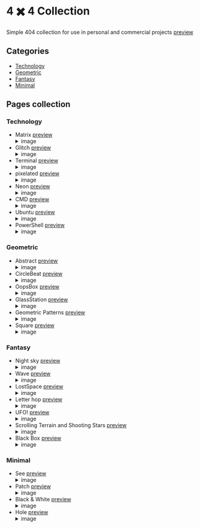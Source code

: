 # 4 ✖️ 4 Collection
Simple 404 collection for use in personal and commercial projects
[preview](https://mjavadh.github.io/4X4-Collection/)

## Categories

- [Technology](#technology)
- [Geometric](#geometric)
- [Fantasy](#fantasy)
- [Minimal](#minimal)

## Pages collection

### Technology 
- Matrix [preview](https://mjavadh.github.io/4X4-Collection/Technology/Matrix/index.html)
      <details>
      <summary>image</summary>
      <img src="https://github.com/MjavadH/4X4-Collection/blob/master/Technology/Matrix/Image.png">
      </details>
- Glitch [preview](https://mjavadh.github.io/4X4-Collection/Technology/Glitch/index.html)
      <details>
      <summary>image</summary>
      <img src="https://github.com/MjavadH/4X4-Collection/blob/master/Technology/Glitch/Image.png">
      </details>
- Terminal [preview](https://mjavadh.github.io/4X4-Collection/Technology/Terminal/index.html)
      <details>
      <summary>image</summary>
      <img src="https://github.com/MjavadH/4X4-Collection/blob/master/Technology/Terminal/Image.png">
      </details>
- pixelated [preview](https://mjavadh.github.io/4X4-Collection/Technology/pixelated/index.html)
      <details>
      <summary>image</summary>
      <img src="https://github.com/MjavadH/4X4-Collection/blob/master/Technology/pixelated/Image.png">
      </details>
- Neon [preview](https://mjavadh.github.io/4X4-Collection/Technology/Neon/index.html)
      <details>
      <summary>image</summary>
      <img src="https://github.com/MjavadH/4X4-Collection/blob/master/Technology/Neon/Image.png">
      </details>
- CMD [preview](https://mjavadh.github.io/4X4-Collection/Technology/CMD/index.html)
      <details>
      <summary>image</summary>
      <img src="https://github.com/MjavadH/4X4-Collection/blob/master/Technology/CMD/Image.png">
      </details>
- Ubuntu [preview](https://mjavadh.github.io/4X4-Collection/Technology/Ubuntu/index.html)
      <details>
      <summary>image</summary>
      <img src="https://github.com/MjavadH/4X4-Collection/blob/master/Technology/Ubuntu/Image.png">
      </details>
- PowerShell [preview](https://mjavadh.github.io/4X4-Collection/Technology/PowerShell/index.html)
      <details>
      <summary>image</summary>
      <img src="https://github.com/MjavadH/4X4-Collection/blob/master/Technology/PowerShell/Image.png">
      </details>
    
### Geometric
- Abstract [preview](https://mjavadh.github.io/4X4-Collection/Geometric/Abstract/index.html)
      <details>
      <summary>image</summary>
      <img src="https://github.com/MjavadH/4X4-Collection/blob/master/Geometric/Abstract/Image.png">
      </details>
- CircleBeat [preview](https://mjavadh.github.io/4X4-Collection/Geometric/CircleBeat/index.html)
      <details>
      <summary>image</summary>
      <img src="https://github.com/MjavadH/4X4-Collection/blob/master/Geometric/CircleBeat/Image.png">
      </details>
- OopsBox [preview](https://mjavadh.github.io/4X4-Collection/Geometric/OopsBox/index.html)
      <details>
      <summary>image</summary>
      <img src="https://github.com/MjavadH/4X4-Collection/blob/master/Geometric/OopsBox/Image.png">
      </details>
- GlassStation [preview](https://mjavadh.github.io/4X4-Collection/Geometric/GlassStation/index.html)
      <details>
      <summary>image</summary>
      <img src="https://github.com/MjavadH/4X4-Collection/blob/master/Geometric/GlassStation/Image.png">
      </details>
- Geometric Patterns [preview](https://mjavadh.github.io/4X4-Collection/Geometric/Geometric%20Patterns/index.html)
      <details>
      <summary>image</summary>
      <img src="https://github.com/MjavadH/4X4-Collection/blob/master/Geometric/Geometric%20Patterns/Image.png">
      </details>
- Square [preview](https://mjavadh.github.io/4X4-Collection/Geometric/Square/index.html)
      <details>
      <summary>image</summary>
      <img src="https://github.com/MjavadH/4X4-Collection/blob/master/Geometric/Square/Image.png">
      </details>

### Fantasy 
- Night sky [preview](https://mjavadh.github.io/4X4-Collection/Fantasy/Night%20sky/index.html)
      <details>
      <summary>image</summary>
      <img src="https://github.com/MjavadH/4X4-Collection/blob/master/Fantasy/Night%20sky/Image.png">
      </details>
- Wave [preview](https://mjavadh.github.io/4X4-Collection/Fantasy/Wave/index.html)
      <details>
      <summary>image</summary>
      <img src="https://github.com/MjavadH/4X4-Collection/blob/master/Fantasy/Wave/Image.png">
      </details>
- LostSpace [preview](https://mjavadh.github.io/4X4-Collection/Fantasy/LostSpace/index.html)
      <details>
      <summary>image</summary>
      <img src="https://github.com/MjavadH/4X4-Collection/blob/master/Fantasy/LostSpace/Image.png">
      </details>
- Letter hop [preview](https://mjavadh.github.io/4X4-Collection/Fantasy/Letters%20hop/index.html)
      <details>
      <summary>image</summary>
      <img src="https://github.com/MjavadH/4X4-Collection/blob/master/Fantasy/Letters%20hop/Image.png">
      </details>
- UFO! [preview](https://mjavadh.github.io/4X4-Collection/Fantasy/UFO!/index.html)
      <details>
      <summary>image</summary>
      <img src="https://github.com/MjavadH/4X4-Collection/blob/master/Fantasy/UFO!/Image.png">
      </details>
- Scrolling Terrain and Shooting Stars [preview](https://mjavadh.github.io/4X4-Collection/Fantasy/Scrolling%20Terrain%20and%20Shooting%20Stars/index.html)
      <details>
      <summary>image</summary>
      <img src="https://github.com/MjavadH/4X4-Collection/blob/master/Fantasy/Scrolling%20Terrain%20and%20Shooting%20Stars/Image.png">
      </details>
- Black Box [preview](https://mjavadh.github.io/4X4-Collection/Fantasy/Black%20Box/index.html)
      <details>
      <summary>image</summary>
      <img src="https://github.com/MjavadH/4X4-Collection/blob/master/Fantasy/Black%20Box/Image.png">
      </details>
      
### Minimal
- See [preview](https://mjavadh.github.io/4X4-Collection/Minimal/See/index.html)
      <details>
      <summary>image</summary>
      <img src="https://github.com/MjavadH/4X4-Collection/blob/master/Minimal/See/Image.png">
      </details>
- Patch [preview](https://mjavadh.github.io/4X4-Collection/Minimal/Patch/index.html)
      <details>
      <summary>image</summary>
      <img src="https://github.com/MjavadH/4X4-Collection/blob/master/Minimal/Patch/Image.png">
      </details>
- Black & White [preview](https://mjavadh.github.io/4X4-Collection/Minimal/Black&White/index.htm)
      <details>
      <summary>image</summary>
      <img src="https://github.com/MjavadH/4X4-Collection/blob/master/Minimal/Black%26White/Image.png">
      </details>
- Hole [preview](https://mjavadh.github.io/4X4-Collection/Minimal/Hole/index.html)
      <details>
      <summary>image</summary>
      <img src="https://github.com/MjavadH/4X4-Collection/blob/master/Minimal/Hole/Image.png">
      </details>
